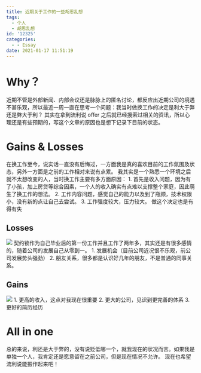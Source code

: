 ```yaml
---
title: 近期关于工作的一些胡思乱想
tags:
  - 个人
  - 胡思乱想
id: '12325'
categories:
  - - Essay
date: 2021-01-17 11:51:19
---
```


# Why？

近期不管是外部新闻、内部会议还是脉脉上的匿名讨论，都反应出近期公司的境遇不甚乐观，所以最近一周一直在思考一个问题：我当时做换工作的决定是利大于弊还是弊大于利？ 其实在拿到流利说 offer 之后就已经搜索过相关的资讯，所以心理还是有些预期的，写这个文章的原因也是想下记录下目前的状态。

# Gains & Losses

在换工作至今，说实话一直没有后悔过，一方面我是真的喜欢目前的工作氛围及状态，另外一方面是之前的工作相对来说有点累。 我其实是一个熟悉一个环境之后就不太想改变的人，当时换工作主要有多方面原因： 1. 首先是收入问题，因为有了小孩，加上房贷等综合因素，一个人的收入确实有点难以支撑整个家庭，因此萌生了换工作的想法。 2. 工作内容问题，感觉自己的能力以及到了瓶颈，技术权限小，没有新的点让自己去尝试。 3. 工作强度较大，压力较大。 做这个决定也是有得有失

## Losses

[![](https://www.52ynn.top/wp-content/uploads/2021/01/2f44e0fe2da3551207d51fc9d0db2429.jpeg)](https://www.52ynn.top/wp-content/uploads/2021/01/2f44e0fe2da3551207d51fc9d0db2429.jpeg) 契约锁作为自己毕业后的第一份工作并且工作了两年多，其实还是有很多感情的，随着公司的发展自己从零到一。 1. 发展机会（目前公司近况恨不乐观，前公司发展势头强劲） 2. 朋友关系，很多都是认识好几年的朋友，不是普通的同事关系。

## Gains

[![](https://www.52ynn.top/wp-content/uploads/2020/08/v2-22685447017e43887d0bc7a396582c4b_1200x500.jpg)](https://www.52ynn.top/wp-content/uploads/2020/08/v2-22685447017e43887d0bc7a396582c4b_1200x500.jpg) 1. 更高的收入，这点对我现在很重要 2. 更大的公司，见识到更完善的体系 3. 更好的简历经历

# All in one

总的来说，利还是大于弊的，没有说贬低哪一个，就我现在的状况而言。如果我是单独一个人，我肯定还是愿意留在之前公司，但是现在情况不允许。 现在也希望流利说能振作起来吧！